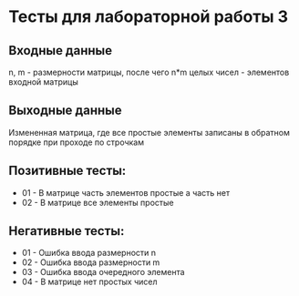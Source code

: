 # Тесты для лабораторной работы 3
## Входные данные
n, m - размерности матрицы, после чего n*m целых чисел - элементов входной матрицы
## Выходные данные
Измененная матрица, где все простые элементы записаны в обратном порядке при проходе по строчкам
## Позитивные тесты:
- 01 - В матрице часть элементов простые а часть нет
- 02 - В матрице все элементы простые
## Негативные тесты:
- 01 - Ошибка ввода размерности n
- 02 - Ошибка ввода размерности m
- 03 - Ошибка ввода очередного элемента 
- 04 - В матрице нет простых чисел
